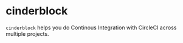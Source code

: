 # cinderblock

`cinderblock` helps you do Continous Integration with CircleCI across multiple projects.
